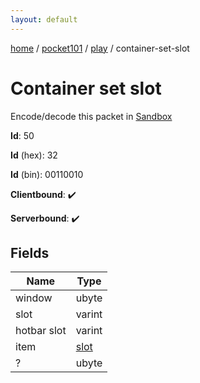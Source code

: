 ```yaml
---
layout: default
---
```


[home](/)  /  [pocket101](/protocol/pocket101)  /  [play](/protocol/pocket101/play)  /  container-set-slot

# Container set slot

Encode/decode this packet in [Sandbox](../../../sandbox/pocket101#play.container_set_slot)

**Id**: 50

**Id** (hex): 32

**Id** (bin): 00110010

**Clientbound**: ✔️

**Serverbound**: ✔️

## Fields

Name | Type
---|---
window | ubyte
slot | varint
hotbar slot | varint
item | [slot](/protocol/pocket101/types/slot)
? | ubyte
